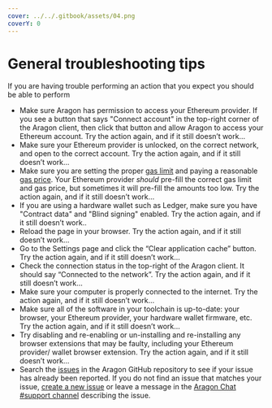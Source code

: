 ```yaml
---
cover: ../../.gitbook/assets/04.png
coverY: 0
---
```


# General troubleshooting tips

If you are having trouble performing an action that you expect you should be able to perform

* Make sure Aragon has permission to access your Ethereum provider. If you see a button that says "Connect account" in the top-right corner of the Aragon client, then click that button and allow Aragon to access your Ethereum account. Try the action again, and if it still doesn’t work...
* Make sure your Ethereum provider is unlocked, on the correct network, and open to the correct account. Try the action again, and if it still doesn’t work...
* Make sure you are setting the proper [gas limit](https://ethgasstation.info/blog/gas-limit/) and paying a reasonable [gas price](https://ethgasstation.info). Your Ethereum provider _should_ pre-fill the correct gas limit and gas price, but sometimes it will pre-fill the amounts too low. Try the action again, and if it still doesn’t work...
* If you are using a hardware wallet such as Ledger, make sure you have "Contract data" and "Blind signing" enabled. Try the action again, and if it still doesn’t work..
* Reload the page in your browser. Try the action again, and if it still doesn’t work...
* Go to the Settings page and click the “Clear application cache” button. Try the action again, and if it still doesn’t work...
* Check the connection status in the top-right of the Aragon client. It should say “Connected to the network”. Try the action again, and if it still doesn’t work...
* Make sure your computer is properly connected to the internet. Try the action again, and if it still doesn’t work...
* Make sure all of the software in your toolchain is up-to-date: your browser, your Ethereum provider, your hardware wallet firmware, etc. Try the action again, and if it still doesn’t work...
* Try disabling and re-enabling or un-installing and re-installing any browser extensions that may be faulty, including your Ethereum provider/ wallet browser extension. Try the action again, and if it still doesn’t work...
* Search the [issues](https://github.com/aragon/aragon/issues) in the Aragon GitHub repository to see if your issue has already been reported. If you do not find an issue that matches your issue, [create a new issue](https://github.com/aragon/aragon/issues/new) or leave a message in the [Aragon Chat #support channel](https://discordapp.com/channels/672466989217873929/694844628586856469) describing the issue.

